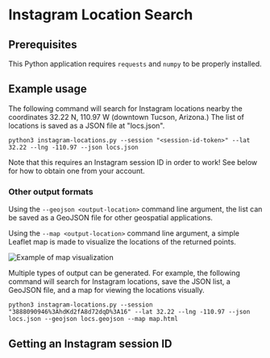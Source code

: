 # Instagram Location Search

## Prerequisites

This Python application requires `requests` and `numpy` to be properly installed.

## Example usage

The following command will search for Instagram locations nearby the coordinates 32.22 N, 110.97 W (downtown Tucson, Arizona.) The list of locations is saved as a JSON file at "locs.json".

```python3 instagram-locations.py --session "<session-id-token>" --lat 32.22 --lng -110.97 --json locs.json```

Note that this requires an Instagram session ID in order to work! See below for how to obtain one from your account.

### Other output formats

Using the `--geojson <output-location>` command line argument, the list can be saved as a GeoJSON file for other geospatial applications.

Using the `--map <output-location>` command line argument, a simple Leaflet map is made to visualize the locations of the returned points.

![Example of map visualization](docs/map-example.png)

Multiple types of output can be generated. For example, the following command will search for Instagram locations, save the JSON list, a GeoJSON file, and a map for viewing the locations visually.

```python3 instagram-locations.py --session "3888090946%3AhdKd2fA8d72dqD%3A16" --lat 32.22 --lng -110.97 --json locs.json --geojson locs.geojson --map map.html```

## Getting an Instagram session ID